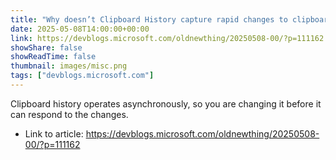 ```yaml
---
title: "Why doesn’t Clipboard History capture rapid changes to clipboard contents?"
date: 2025-05-08T14:00:00+00:00
link: https://devblogs.microsoft.com/oldnewthing/20250508-00/?p=111162
showShare: false
showReadTime: false
thumbnail: images/misc.png
tags: ["devblogs.microsoft.com"]
---
```

Clipboard history operates asynchronously, so you are changing it before it can respond to the changes.

- Link to article: https://devblogs.microsoft.com/oldnewthing/20250508-00/?p=111162